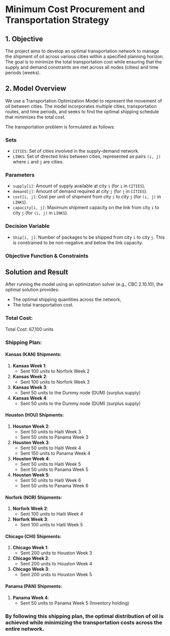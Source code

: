# Minimum Cost Procurement and Transportation Strategy

## 1. Objective
The project aims to develop an optimal transportation network to manage the shipment of oil across various cities within a specified planning horizon. The goal is to minimize the total transportation cost while ensuring that the supply and demand constraints are met across all nodes (cities) and time periods (weeks).

## 2. Model Overview
We use a Transportation Optimization Model to represent the movement of oil between cities. The model incorporates multiple cities, transportation routes, and time periods, and seeks to find the optimal shipping schedule that minimizes the total cost. 

The transportation problem is formulated as follows:


### Sets
- `CITIES`: Set of cities involved in the supply-demand network.
- `LINKS`: Set of directed links between cities, represented as pairs `(i, j)` where `i` and `j` are cities.

### Parameters
- `supply[i]`: Amount of supply available at city `i` (for `i` in `CITIES`).
- `demand[j]`: Amount of demand required at city `j` (for `j` in `CITIES`).
- `cost[i, j]`: Cost per unit of shipment from city `i` to city `j` (for `(i, j)` in `LINKS`).
- `capacity[i, j]`: Maximum shipment capacity on the link from city `i` to city `j` (for `(i, j)` in `LINKS`).

### Decision Variable
- `Ship[i, j]`: Number of packages to be shipped from city `i` to city `j`. This is constrained to be non-negative and below the link capacity.

### Objective Function &  Constraints



## Solution and Result

After running the model using an optimization solver (e.g., CBC 2.10.10), the optimal solution provides:
- The optimal shipping quantities across the network,
- The total transportation cost.

### Total Cost:
Total Cost: 67,100 units

### Shipping Plan:

#### Kansas (KAN) Shipments:
1. **Kansas Week 1**:
    - Sent 100 units to Norfork Week 2
2. **Kansas Week 2**:
    - Sent 100 units to Norfork Week 3
3. **Kansas Week 3**:
    - Sent 50 units to the Dummy node (DUM) (surplus supply)
4. **Kansas Week 4**:
    - Sent 50 units to the Dummy node (DUM) (surplus supply)
#### Houston (HOU) Shipments:
1. **Houston Week 2**:
    - Sent 50 units to Haiti Week 3
    - Sent 50 units to Panama Week 3
2. **Houston Week 3**:
    - Sent 50 units to Haiti Week 4
    - Sent 150 units to Panama Week 4
3. **Houston Week 4**:
    - Sent 50 units to Haiti Week 5
    - Sent 50 units to Panama Week 5
4. **Houston Week 5**:
    - Sent 50 units to Haiti Week 6
    - Sent 50 units to Panama Week 6
#### Norfork (NOR) Shipments:
1. **Norfork Week 2**:
    - Sent 100 units to Haiti Week 4
2. **Norfork Week 3**:
    - Sent 100 units to Haiti Week 5
#### Chicago (CHI) Shipments:
1. **Chicago Week 1**:
    - Sent 200 units to Houston Week 3
2. **Chicago Week 2**:
    - Sent 200 units to Houston Week 4
3. **Chicago Week 3**:
    - Sent 200 units to Houston Week 5
#### Panama (PAN) Shipments:
1. **Panama Week 4**:
    - Sent 50 units to Panama Week 5 (Inventory holding)

### By following this shipping plan, the optimal distribution of oil is achieved while minimizing the transportation costs across the entire network.

